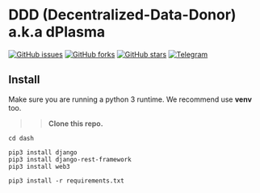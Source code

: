 # DDD \(Decentralized-Data-Donor\) a.k.a dPlasma

[![GitHub issues](https://img.shields.io/github/issues/itsencrypted/dPlasma_API?logo=issues&style=flat-square)](https://github.com/itsencrypted/dPlasma_API/issues) [![GitHub forks](https://img.shields.io/github/forks/itsencrypted/dPlasma_API-pj?logo=forks&style=flat-square)](https://github.com/itsencrypted/dPlasma_API/network) [![GitHub stars](https://img.shields.io/github/stars/itsencrypted/dPlasma_API?color=yellow&logo=stars&style=flat-square)](https://github.com/itsencrypted/dPlasma_API/stargazers) [![Telegram](https://img.shields.io/badge/telegram-%40iramaro-9cf)](https://t.me/iramaro) 

## Install

Make sure you are running a python 3 runtime. We recommend use **venv** too.

> > **Clone this repo.**

```text
cd dash

pip3 install django
pip3 install django-rest-framework
pip3 install web3

pip3 install -r requirements.txt
```

